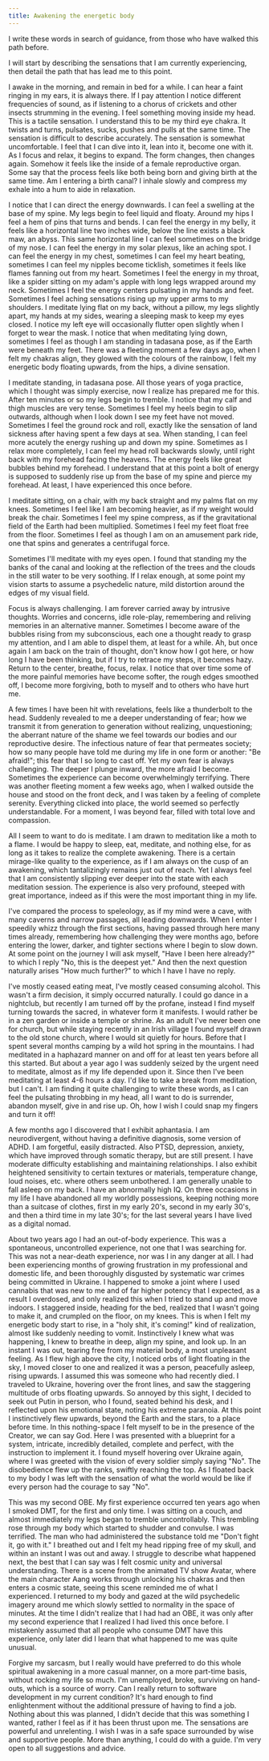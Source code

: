 ```yaml
---
title: Awakening the energetic body
---
```


I write these words in search of guidance, from those who have walked this path before.

I will start by describing the sensations that I am currently experiencing, then detail the path that has lead me to this point.

I awake in the morning, and remain in bed for a while.  I can hear a faint ringing in my ears, it is always there.  If I pay attention I notice different frequencies of sound, as if listening to a chorus of crickets and other insects strumming in the evening.  I feel something moving inside my head.  This is a tactile sensation.  I understand this to be my third eye chakra.  It twists and turns, pulsates, sucks, pushes and pulls at the same time.  The sensation is difficult to describe accurately.  The sensation is somewhat uncomfortable.  I feel that I can dive into it, lean into it, become one with it.  As I focus and relax, it begins to expand.  The form changes, then changes again.  Somehow it feels like the inside of a female reproductive organ.  Some say that the process feels like both being born and giving birth at the same time.  Am I entering a birth canal?  I inhale slowly and compress my exhale into a hum to aide in relaxation.  

I notice that I can direct the energy downwards.  I can feel a swelling at the base of my spine.  My legs begin to feel liquid and floaty.  Around my hips I feel a hem of pins that turns and bends.  I can feel the energy in my belly, it feels like a horizontal line two inches wide, below the line exists a black maw, an abyss.  This same horizontal line I can feel sometimes on the bridge of my nose.  I can feel the energy in my solar plexus, like an aching spot.  I can feel the energy in my chest, sometimes I can feel my heart beating, sometimes I can feel my nipples become ticklish, sometimes it feels like flames fanning out from my heart.  Sometimes I feel the energy in my throat, like a spider sitting on my adam's apple with long legs wrapped around my neck.  Sometimes I feel the energy centers pulsating in my hands and feet.  Sometimes I feel aching sensations rising up my upper arms to my shoulders.
I meditate lying flat on my back, without a pillow, my legs slightly apart, my hands at my sides, wearing a sleeping mask to keep my eyes closed.  I notice my left eye will occasionally flutter open slightly when I forget to wear the mask.  I notice that when meditating lying down, sometimes I feel as though I am standing in tadasana pose, as if the Earth were beneath my feet.  There was a fleeting moment a few days ago, when I felt my chakras align, they glowed with the colours of the rainbow, I felt my energetic body floating upwards, from the hips, a divine sensation.

I meditate standing, in tadasana pose.  All those years of yoga practice, which I thought was simply exercise, now I realize has prepared me for this.  After ten minutes or so my legs begin to tremble.  I notice that my calf and thigh muscles are very tense.  Sometimes I feel my heels begin to slip outwards, although when I look down I see my feet have not moved.  Sometimes I feel the ground rock and roll, exactly like the sensation of land sickness after having spent a few days at sea.  When standing, I can feel more acutely the energy rushing up and down my spine.  Sometimes as I relax more completely, I can feel my head roll backwards slowly, until right back with my forehead facing the heavens.  The energy feels like great bubbles behind my forehead.  I understand that at this point a bolt of energy is supposed to suddenly rise up from the base of my spine and pierce my forehead.  At least, I have experienced this once before.

I meditate sitting, on a chair, with my back straight and my palms flat on my knees.  Sometimes I feel like I am becoming heavier, as if my weight would break the chair.  Sometimes I feel my spine compress, as if the gravitational field of the Earth had been multiplied.  Sometimes I feel my feet float free from the floor.  Sometimes I feel as though I am on an amusement park ride, one that spins and generates a centrifugal force.

Sometimes I'll meditate with my eyes open.  I found that standing my the banks of the canal and looking at the reflection of the trees and the clouds in the still water to be very soothing.  If I relax enough, at some point my vision starts to assume a psychedelic nature, mild distortion around the edges of my visual field.

Focus is always challenging.  I am forever carried away by intrusive thoughts.  Worries and concerns, idle role-play, remembering and reliving memories in an alternative manner.  Sometimes I become aware of the bubbles rising from my subconscious, each one a thought ready to grasp my attention, and I am able to dispel them, at least for a while.  Ah, but once again I am back on the train of thought, don't know how I got here, or how long I have been thinking, but if I try to retrace my steps, it becomes hazy.  Return to the center, breathe, focus, relax.  I notice that over time some of the more painful memories have become softer, the rough edges smoothed off, I become more forgiving, both to myself and to others who have hurt me.

A few times I have been hit with revelations, feels like a thunderbolt to the head.  Suddenly revealed to me a deeper understanding of fear; how we transmit it from generation to generation without realizing, unquestioning; the aberrant nature of the shame we feel towards our bodies and our reproductive desire.  The infectious nature of fear that permeates society; how so many people have told me during my life in one form or another: "Be afraid!"; this fear that I so long to cast off.  Yet my own fear is always challenging.  The deeper I plunge inward, the more afraid I become.   Sometimes the experience can become overwhelmingly terrifying.
There was another fleeting moment a few weeks ago, when I walked outside the house and stood on the front deck, and I was taken by a feeling of complete serenity.  Everything clicked into place, the world seemed so perfectly understandable.  For a moment, I was beyond fear, filled with total love and compassion.

All I seem to want to do is meditate.  I am drawn to meditation like a moth to a flame.  I would be happy to sleep, eat, meditate, and nothing else, for as long as it takes to realize the complete awakening.  There is a certain mirage-like quality to the experience, as if I am always on the cusp of an awakening, which tantalizingly remains just out of reach.  Yet I always feel that I am consistently slipping ever deeper into the state with each meditation session.  The experience is also very profound, steeped with great importance, indeed as if this were the most important thing in my life.

I've compared the process to speleology, as if my mind were a cave, with many caverns and narrow passages, all leading downwards.  When I enter I speedily whizz through the first sections, having passed through here many times already, remembering how challenging they were months ago, before entering the lower, darker, and tighter sections where I begin to slow down.  At some point on the journey I will ask myself, "Have I been here already?" to which I reply "No, this is the deepest yet."  And then the next question naturally arises "How much further?" to which I have I have no reply.

I've mostly ceased eating meat, I've mostly ceased consuming alcohol.  This wasn't a firm decision, it simply occurred naturally.  I could go dance in a nightclub, but recently I am turned off by the profane, instead I find myself turning towards the sacred, in whatever form it manifests.  I would rather be in a zen garden or inside a temple or shrine.  As an adult I've never been one for church, but while staying recently in an Irish village I found myself drawn to the old stone church, where I would sit quietly for hours.  Before that I spent several months camping by a wild hot spring in the mountains.
I had meditated in a haphazard manner on and off for at least ten years before all this started.  But about a year ago I was suddenly seized by the urgent need to meditate, almost as if my life depended upon it.  Since then I've been meditating at least 4-6 hours a day.  I'd like to take a break from meditation, but I can't.  I am finding it quite challenging to write these words, as I can feel the pulsating throbbing in my head, all I want to do is surrender, abandon myself, give in and rise up.  Oh, how I wish I could snap my fingers and turn it off!  

A few months ago I discovered that I exhibit aphantasia.  I am neurodivergent, without having a definitive diagnosis, some version of ADHD.  I am forgetful, easily distracted.  Also PTSD, depression, anxiety, which have improved through somatic therapy, but are still present.  I have moderate difficulty establishing and maintaining relationships.  I also exhibit heightened sensitivity to certain textures or materials, temperature change, loud noises, etc. where others seem unbothered.  I am generally unable to fall asleep on my back.  I have an abnormally high IQ.  On three occasions in my life I have abandoned all my worldly possessions, keeping nothing more than a suitcase of clothes, first in my early 20's, second in my early 30's, and then a third time in my late 30's; for the last several years I have lived as a digital nomad.

About two years ago I had an out-of-body experience.  This was a spontaneous, uncontrolled experience, not one that I was searching for.  This was not a near-death experience, nor was I in any danger at all.  I had been experiencing months of growing frustration in my professional and domestic life, and been thoroughly disgusted by systematic war crimes being committed in Ukraine.  I happened to smoke a joint where I used cannabis that was new to me and of far higher potency that I expected, as a result I overdosed, and only realized this when I tried to stand up and move indoors.  I staggered inside, heading for the bed, realized that I wasn't going to make it, and crumpled on the floor, on my knees.  This is when I felt my energetic body start to rise, in a "holy shit, it's coming!" kind of realization, almost like suddenly needing to vomit.  Instinctively I knew what was happening, I knew to breathe in deep, align my spine, and look up.  In an instant I was out, tearing free from my material body, a most unpleasant feeling.  As I flew high above the city, I noticed orbs of light floating in the sky, I moved closer to one and realized it was a person, peacefully asleep, rising upwards.  I assumed this was someone who had recently died.  I traveled to Ukraine, hovering over the front lines, and saw the staggering multitude of orbs floating upwards.  So annoyed by this sight, I decided to seek out Putin in person, who I found, seated behind his desk, and I reflected upon his emotional state, noting his extreme paranoia.  At this point I instinctively flew upwards, beyond the Earth and the stars, to a place before time.  In this nothing-space I felt myself to be in the presence of the Creator, we can say God.  Here I was presented with a blueprint for a system, intricate, incredibly detailed, complete and perfect, with the instruction to implement it.  I found myself hovering over Ukraine again, where I was greeted with the vision of every soldier simply saying "No".  The disobedience flew up the ranks, swiftly reaching the top.  As I floated back to my body I was left with the sensation of what the world would be like if every person had the courage to say "No".

This was my second OBE.  My first experience occurred ten years ago when I smoked DMT, for the first and only time.  I was sitting on a couch, and almost immediately my legs began to tremble uncontrollably.  This trembling rose through my body which started to shudder and convulse.  I was terrified.  The man who had administered the substance told me "Don't fight it, go with it."  I breathed out and I felt my head ripping free of my skull, and within an instant I was out and away.  I struggle to describe what happened next, the best that I can say was I felt cosmic unity and universal understanding.  There is a scene from the animated TV show Avatar, where the main character Aang works through unlocking his chakras and then enters a cosmic state, seeing this scene reminded me of what I experienced.  I returned to my body and gazed at the wild psychedelic imagery around me which slowly settled to normality in the space of minutes.  At the time I didn't realize that I had had an OBE, it was only after my second experience that I realized I had lived this once before.  I mistakenly assumed that all people who consume DMT have this experience, only later did I learn that what happened to me was quite unusual.

Forgive my sarcasm, but I really would have preferred to do this whole spiritual awakening in a more casual manner, on a more part-time basis, without rocking my life so much.  I'm unemployed, broke, surviving on hand-outs, which is a source of worry.  Can I really return to software development in my current condition?  It's hard enough to find enlightenment without the additional pressure of having to find a job.  Nothing about this was planned, I didn't decide that this was something I wanted, rather I feel as if it has been thrust upon me.  The sensations are powerful and unrelenting.  I wish I was in a safe space surrounded by wise and supportive people.  More than anything, I could do with a guide.  I'm very open to all suggestions and advice.